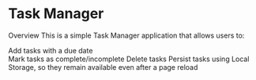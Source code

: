 # Task Manager
Overview
This is a simple Task Manager application that allows users to:

Add tasks with a due date <br>
Mark tasks as complete/incomplete
Delete tasks
Persist tasks using Local Storage, so they remain available even after a page reload
